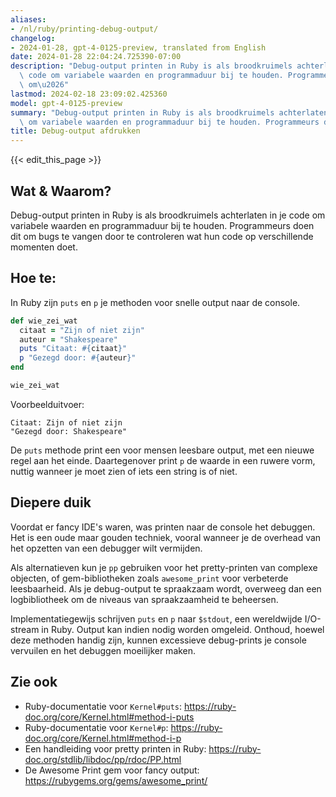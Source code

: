 ```yaml
---
aliases:
- /nl/ruby/printing-debug-output/
changelog:
- 2024-01-28, gpt-4-0125-preview, translated from English
date: 2024-01-28 22:04:24.725390-07:00
description: "Debug-output printen in Ruby is als broodkruimels achterlaten in je\
  \ code om variabele waarden en programmaduur bij te houden. Programmeurs doen dit\
  \ om\u2026"
lastmod: 2024-02-18 23:09:02.425360
model: gpt-4-0125-preview
summary: "Debug-output printen in Ruby is als broodkruimels achterlaten in je code\
  \ om variabele waarden en programmaduur bij te houden. Programmeurs doen dit om\u2026"
title: Debug-output afdrukken
---
```


{{< edit_this_page >}}

## Wat & Waarom?
Debug-output printen in Ruby is als broodkruimels achterlaten in je code om variabele waarden en programmaduur bij te houden. Programmeurs doen dit om bugs te vangen door te controleren wat hun code op verschillende momenten doet.

## Hoe te:
In Ruby zijn `puts` en `p` je methoden voor snelle output naar de console.

```Ruby
def wie_zei_wat
  citaat = "Zijn of niet zijn"
  auteur = "Shakespeare"
  puts "Citaat: #{citaat}"
  p "Gezegd door: #{auteur}"
end

wie_zei_wat
```

Voorbeelduitvoer:

```
Citaat: Zijn of niet zijn
"Gezegd door: Shakespeare"
```

De `puts` methode print een voor mensen leesbare output, met een nieuwe regel aan het einde. Daartegenover print `p` de waarde in een ruwere vorm, nuttig wanneer je moet zien of iets een string is of niet.

## Diepere duik
Voordat er fancy IDE's waren, was printen naar de console het debuggen. Het is een oude maar gouden techniek, vooral wanneer je de overhead van het opzetten van een debugger wilt vermijden.

Als alternatieven kun je `pp` gebruiken voor het pretty-printen van complexe objecten, of gem-bibliotheken zoals `awesome_print` voor verbeterde leesbaarheid. Als je debug-output te spraakzaam wordt, overweeg dan een logbibliotheek om de niveaus van spraakzaamheid te beheersen.

Implementatiegewijs schrijven `puts` en `p` naar `$stdout`, een wereldwijde I/O-stream in Ruby. Output kan indien nodig worden omgeleid. Onthoud, hoewel deze methoden handig zijn, kunnen excessieve debug-prints je console vervuilen en het debuggen moeilijker maken.

## Zie ook
- Ruby-documentatie voor `Kernel#puts`: https://ruby-doc.org/core/Kernel.html#method-i-puts
- Ruby-documentatie voor `Kernel#p`: https://ruby-doc.org/core/Kernel.html#method-i-p
- Een handleiding voor pretty printen in Ruby: https://ruby-doc.org/stdlib/libdoc/pp/rdoc/PP.html
- De Awesome Print gem voor fancy output: https://rubygems.org/gems/awesome_print/
